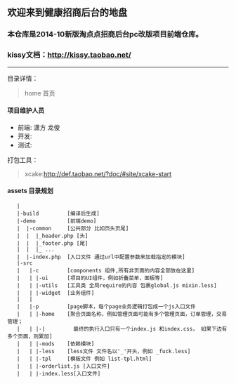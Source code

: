 ## 欢迎来到健康招商后台的地盘
### 本仓库是2014-10新版淘点点招商后台pc改版项目前端仓库。
### kissy文档：http://kissy.taobao.net/
---
目录详情：
	
  > home 首页
  > 

#### 项目维护人员
  - 前端: 潇方 龙俊
  - 开发: 
  - 测试: 
  
打包工具：
  
  > xcake:http://def.taobao.net/?doc/#site/xcake-start


#### assets 目录规划
	   |
	   |-build         [编译后生成]
	   |-demo          [前端demo]
	   |  |-common     [公共部分 比如页头页尾]
       |  |  |_header.php [头]
       |  |  |_footer.php [尾]
       |  |  |_ ...
       |  |-index.php  [入口文件 通过url中配置参数来加载指定的模块]
	   |-src
	   |   |-c         [components 组件,所有非页面的内容全部放在这里]
	   |   | |-ui      [项目的UI组件，例如折叠菜单，面板等]
	   |   | |-utils   [工具类 全局require的内容 包裹global.js mixin.less]
       |   | |-widget  [业务组件]
	   |   |
	   |   |-p         [page脚本，每个page业务逻辑打包成一个js入口文件
	   |   | |-home    [聚合页面名称，例如管理页面可能有多个管理页面，订单管理，交易管理；
       |   | |-|         最终的执行入口只有一个index.js 和index.css， 如果下边有多个页面，则累加]
       |   | |-mods    [依赖模块]
       |   | |-less    [less文件 文件名以'_'开头，例如 _fuck.less]
       |   | |-tpl     [模板文件 例如 list-tpl.html]
       |   | |-orderlist.js [入口文件]
       |   | |-index.less[入口文件]
